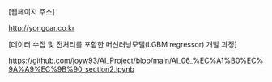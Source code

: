 [웹페이지 주소]

http://yongcar.co.kr





[데이터 수집 및 전처리를 포함한 머신러닝모델(LGBM regressor) 개발 과정]

https://github.com/joyw93/AI_Project/blob/main/AI_06_%EC%A1%B0%EC%9A%A9%EC%9B%90_section2.ipynb
